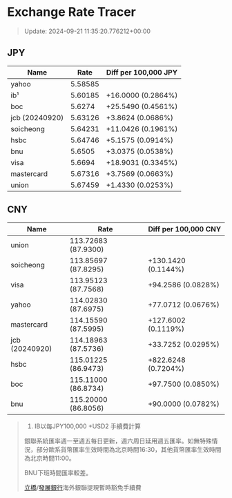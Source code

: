 # Exchange Rate Tracer

> Update: 2024-09-21 11:35:20.776212+00:00

## JPY

| Name           |    Rate | Diff per 100,000 JPY   |
|----------------|---------|------------------------|
| yahoo          | 5.58585 |                        |
| ib¹            | 5.60185 | +16.0000 (0.2864%)     |
| boc            | 5.6274  | +25.5490 (0.4561%)     |
| jcb (20240920) | 5.63126 | +3.8624 (0.0686%)      |
| soicheong      | 5.64231 | +11.0426 (0.1961%)     |
| hsbc           | 5.64746 | +5.1575 (0.0914%)      |
| bnu            | 5.6505  | +3.0375 (0.0538%)      |
| visa           | 5.6694  | +18.9031 (0.3345%)     |
| mastercard     | 5.67316 | +3.7569 (0.0663%)      |
| union          | 5.67459 | +1.4330 (0.0253%)      |

## CNY

| Name           | Rate                | Diff per 100,000 CNY   |
|----------------|---------------------|------------------------|
| union          | 113.72683	(87.9300) |                        |
| soicheong      | 113.85697	(87.8295) | +130.1420 (0.1144%)    |
| visa           | 113.95123	(87.7568) | +94.2586 (0.0828%)     |
| yahoo          | 114.02830	(87.6975) | +77.0712 (0.0676%)     |
| mastercard     | 114.15590	(87.5995) | +127.6002 (0.1119%)    |
| jcb (20240920) | 114.18963	(87.5736) | +33.7252 (0.0295%)     |
| hsbc           | 115.01225	(86.9473) | +822.6248 (0.7204%)    |
| boc            | 115.11000	(86.8734) | +97.7500 (0.0850%)     |
| bnu            | 115.20000	(86.8056) | +90.0000 (0.0782%)     |


> 1. IB以每JPY100,000 +USD2 手續費計算
>
> 銀聯系統匯率週一至週五每日更新，週六周日延用週五匯率。如無特殊情況，部分歐系貨幣匯率生效時間為北京時間16:30，其他貨幣匯率生效時間為北京時間11:00。
>
> BNU下班時間匯率較差。
>
> [立橋](https://www.wlbank.com.mo/uploads/ueditor/file/20181211/1544536513900230.pdf)/[發展銀行](https://www.mdb.com.mo/Service_Charges_20230728.pdf)海外銀聯提現暫時豁免手續費

